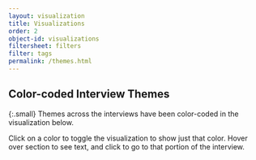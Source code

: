 ```yaml
---
layout: visualization
title: Visualizations
order: 2
object-id: visualizations
filtersheet: filters
filter: tags
permalink: /themes.html
---
```


## Color-coded Interview Themes

{:.small}
Themes across the interviews have been color-coded in the visualization below.

Click on a color to toggle the visualization to show just that color. Hover over section to see text, and click to go to that portion of the interview.
